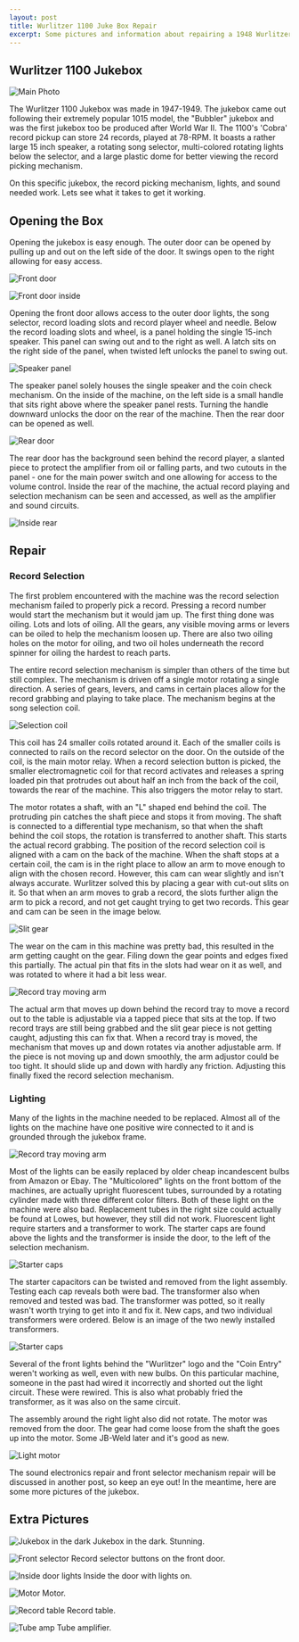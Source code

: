 ```yaml
---
layout: post
title: Wurlitzer 1100 Juke Box Repair
excerpt: Some pictures and information about repairing a 1948 Wurlitzer model 1100, 78-RPM, 24 selection Juke Box.
---
```


## Wurlitzer 1100 Jukebox

![Main Photo](../public/2020-10-10/main_photo.JPG)

The Wurlitzer 1100 Jukebox was made in 1947-1949. The jukebox came out following their extremely popular 1015 model, the "Bubbler" jukebox and was the first jukebox too be produced after World War II. The 1100's 'Cobra' record pickup can store 24 records, played at 78-RPM. It boasts a rather large 15 inch speaker, a rotating song selector, multi-colored rotating lights below the selector, and a large plastic dome for better viewing the record picking mechanism. 

On this specific jukebox, the record picking mechanism, lights, and sound needed work. Lets see what it takes to get it working. 

## Opening the Box

Opening the jukebox is easy enough. The outer door can be opened by pulling up and out on the left side of the door. It swings open to the right allowing for easy access. 

![Front door](../public/2020-10-10/front_door.JPG)

![Front door inside](../public/2020-10-10/front_door_inside.JPG)

Opening the front door allows access to the outer door lights, the song selector, record loading slots and record player wheel and needle. Below the record loading slots and wheel, is a panel holding the single 15-inch speaker. This panel can swing out and to the right as well. A latch sits on the right side of the panel, when twisted left unlocks the panel to swing out. 

![Speaker panel](../public/2020-10-10/speaker_panel.JPG)

The speaker panel solely houses the single speaker and the coin check mechanism. On the inside of the machine, on the left side is a small handle that sits right above where the speaker panel rests. Turning the handle downward unlocks the door on the rear of the machine. Then the rear door can be opened as well.

![Rear door](../public/2020-10-10/rear_door.JPG)

The rear door has the background seen behind the record player, a slanted piece to protect the amplifier from oil or falling parts, and two cutouts in the panel - one for the main power switch and one allowing for access to the volume control. Inside the rear of the machine, the actual record playing and selection mechanism can be seen and accessed, as well as the amplifier and sound circuits.  

![Inside rear](../public/2020-10-10/inside_rear.JPG)

## Repair

### Record Selection

The first problem encountered with the machine was the record selection mechanism failed to properly pick a record. Pressing a record number would start the mechanism but it would jam up. The first thing done was oiling. Lots and lots of oiling. All the gears, any visible moving arms or levers can be oiled to help the mechanism loosen up. There are also two oiling holes on the motor for oiling, and two oil holes underneath the record spinner for oiling the hardest to reach parts. 

The entire record selection mechanism is simpler than others of the time but still complex. The mechanism is driven off a single motor rotating a single direction. A series of gears, levers, and cams in certain places allow for the record grabbing and playing to take place. The mechanism begins at the song selection coil. 

![Selection coil](../public/2020-10-10/selection_coil.JPG)

This coil has 24 smaller coils rotated around it. Each of the smaller coils is connected to rails on the record selector on the door. On the outside of the coil, is the main motor relay. When a record selection button is picked, the smaller electromagnetic coil for that record activates and releases a spring loaded pin that protrudes out about half an inch from the back of the coil, towards the rear of the machine. This also triggers the motor relay to start. 

The motor rotates a shaft, with an "L" shaped end behind the coil. The protruding pin catches the shaft piece and stops it from moving. The shaft is connected to a differential type mechanism, so that when the shaft behind the coil stops, the rotation is transferred to another shaft. This starts the actual record grabbing. The position of the record selection coil is aligned with a cam on the back of the machine. When the shaft stops at a certain coil, the cam is in the right place to allow an arm to move enough to align with the chosen record. However, this cam can wear slightly and isn't always accurate. Wurlitzer solved this by placing a gear with cut-out slits on it. So that when an arm moves to grab a record, the slots further align the arm to pick a record, and not get caught trying to get two records. This gear and cam can be seen in the image below.

![Slit gear](../public/2020-10-10/slit_gear.JPG)

The wear on the cam in this machine was pretty bad, this resulted in the arm getting caught on the gear. Filing down the gear points and edges fixed this partially. The actual pin that fits in the slots had wear on it as well, and was rotated to where it had a bit less wear. 

![Record tray moving arm](../public/2020-10-10/record_selection.JPG)

The actual arm that moves up down behind the record tray to move a record out to the table is adjustable via a tapped piece that sits at the top. If two record trays are still being grabbed and the slit gear piece is not getting caught, adjusting this can fix that. When a record tray is moved, the mechanism that moves up and down rotates via another adjustable arm. If the piece is not moving up and down smoothly, the arm adjustor could be too tight. It should slide up and down with hardly any friction. Adjusting this finally fixed the record selection mechanism. 

### Lighting

Many of the lights in the machine needed to be replaced. Almost all of the lights on the machine have one positive wire connected to it and is grounded through the jukebox frame. 

![Record tray moving arm](../public/2020-10-10/light.JPG)

Most of the lights can be easily replaced by older cheap incandescent bulbs from Amazon or Ebay. The "Multicolored" lights on the front bottom of the machines, are actually upright fluorescent tubes, surrounded by a rotating cylinder made with three different color filters. Both of these light on the machine were also bad. Replacement tubes in the right size could actually be found at Lowes, but however, they still did not work. Fluorescent light require starters and a transformer to work. The starter caps are found above the lights and the transformer is inside the door, to the left of the selection mechanism. 

![Starter caps](../public/2020-10-10/starter_caps.JPG)

The starter capacitors can be twisted and removed from the light assembly. Testing each cap reveals both were bad. The transformer also when removed and tested was bad. The transformer was potted, so it really wasn't worth trying to get into it and fix it. New caps, and two individual transformers were ordered. Below is an image of the two newly installed transformers.

![Starter caps](../public/2020-10-10/transformers.JPG)

Several of the front lights behind the "Wurlitzer" logo and the "Coin Entry" weren't working as well, even with new bulbs. On this particular machine, someone in the past had wired it incorrectly and shorted out the light circuit. These were rewired. This is also what probably fried the transformer, as it was also on the same circuit. 

The assembly around the right light also did not rotate. The motor was removed from the door. The gear had come loose from the shaft the goes up into the motor. Some JB-Weld later and it's good as new.

![Light motor](../public/2020-10-10/light_motor.JPG)

The sound electronics repair and front selector mechanism repair will be discussed in another post, so keep an eye out! In the meantime, here are some more pictures of the jukebox.

## Extra Pictures

![Jukebox in the dark](../public/2020-10-10/jukebox_dark.JPG)
Jukebox in the dark. Stunning. 

![Front selector](../public/2020-10-10/front_selector.JPG)
Record selector buttons on the front door. 

![Inside door lights](../public/2020-10-10/inside_door_lights.JPG)
Inside the door with lights on. 

![Motor](../public/2020-10-10/motor.JPG)
Motor. 

![Record table](../public/2020-10-10/record_table.JPG)
Record table. 

![Tube amp](../public/2020-10-10/tube_amp.JPG)
Tube amplifier. 